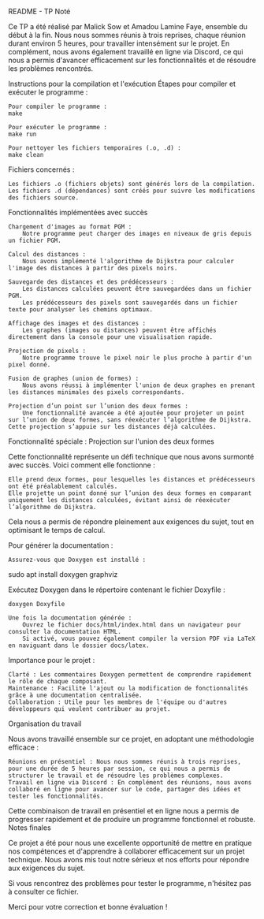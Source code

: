 README - TP Noté

Ce TP a été réalisé par Malick Sow et Amadou Lamine Faye, ensemble du début à la fin. Nous nous sommes réunis à trois reprises, chaque réunion durant environ 5 heures, pour travailler intensément sur le projet. En complément, nous avons également travaillé en ligne via Discord, ce qui nous a permis d'avancer efficacement sur les fonctionnalités et de résoudre les problèmes rencontrés.

Instructions pour la compilation et l'exécution
Étapes pour compiler et exécuter le programme :

    Pour compiler le programme :
    make

    Pour exécuter le programme :
    make run

    Pour nettoyer les fichiers temporaires (.o, .d) :
    make clean


Fichiers concernés :

    Les fichiers .o (fichiers objets) sont générés lors de la compilation.
    Les fichiers .d (dépendances) sont créés pour suivre les modifications des fichiers source.

Fonctionnalités implémentées avec succès

    Chargement d'images au format PGM :
        Notre programme peut charger des images en niveaux de gris depuis un fichier PGM.

    Calcul des distances :
        Nous avons implémenté l'algorithme de Dijkstra pour calculer l'image des distances à partir des pixels noirs.

    Sauvegarde des distances et des prédécesseurs :
        Les distances calculées peuvent être sauvegardées dans un fichier PGM.
        Les prédécesseurs des pixels sont sauvegardés dans un fichier texte pour analyser les chemins optimaux.

    Affichage des images et des distances :
        Les graphes (images ou distances) peuvent être affichés directement dans la console pour une visualisation rapide.

    Projection de pixels :
        Notre programme trouve le pixel noir le plus proche à partir d'un pixel donné.

    Fusion de graphes (union de formes) :
        Nous avons réussi à implémenter l'union de deux graphes en prenant les distances minimales des pixels correspondants.

    Projection d’un point sur l’union des deux formes :
        Une fonctionnalité avancée a été ajoutée pour projeter un point sur l’union de deux formes, sans réexécuter l’algorithme de Dijkstra. Cette projection s’appuie sur les distances déjà calculées.

Fonctionnalité spéciale : Projection sur l'union des deux formes

Cette fonctionnalité représente un défi technique que nous avons surmonté avec succès. Voici comment elle fonctionne :

    Elle prend deux formes, pour lesquelles les distances et prédécesseurs ont été préalablement calculés.
    Elle projette un point donné sur l’union des deux formes en comparant uniquement les distances calculées, évitant ainsi de réexécuter l’algorithme de Dijkstra.

Cela nous a permis de répondre pleinement aux exigences du sujet, tout en optimisant le temps de calcul.

Pour générer la documentation :

    Assurez-vous que Doxygen est installé :

sudo apt install doxygen graphviz

Exécutez Doxygen dans le répertoire contenant le fichier Doxyfile :

    doxygen Doxyfile

    Une fois la documentation générée :
        Ouvrez le fichier docs/html/index.html dans un navigateur pour consulter la documentation HTML.
        Si activé, vous pouvez également compiler la version PDF via LaTeX en naviguant dans le dossier docs/latex.

Importance pour le projet :

    Clarté : Les commentaires Doxygen permettent de comprendre rapidement le rôle de chaque composant.
    Maintenance : Facilite l'ajout ou la modification de fonctionnalités grâce à une documentation centralisée.
    Collaboration : Utile pour les membres de l'équipe ou d'autres développeurs qui veulent contribuer au projet.


Organisation du travail

Nous avons travaillé ensemble sur ce projet, en adoptant une méthodologie efficace :

    Réunions en présentiel : Nous nous sommes réunis à trois reprises, pour une durée de 5 heures par session, ce qui nous a permis de structurer le travail et de résoudre les problèmes complexes.
    Travail en ligne via Discord : En complément des réunions, nous avons collaboré en ligne pour avancer sur le code, partager des idées et tester les fonctionnalités.

Cette combinaison de travail en présentiel et en ligne nous a permis de progresser rapidement et de produire un programme fonctionnel et robuste.
Notes finales

Ce projet a été pour nous une excellente opportunité de mettre en pratique nos compétences et d'apprendre à collaborer efficacement sur un projet technique. Nous avons mis tout notre sérieux et nos efforts pour répondre aux exigences du sujet.

Si vous rencontrez des problèmes pour tester le programme, n'hésitez pas à consulter ce fichier.

Merci pour votre correction et bonne évaluation !